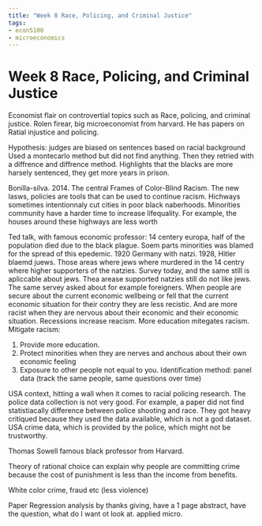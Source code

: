 ```yaml
---
title: "Week 8 Race, Policing, and Criminal Justice"
tags:
- econ5100 
- microeconomics
---
```

# Week 8 Race, Policing, and Criminal Justice
Economist flair on controvertial topics such as Race, policing, and criminal justice.
Rolen firear, big microeconomist from harvard. He has papers on Ratial injustice and policing.

Hypothesis: judges are biased on sentences based on racial background
Used a montecarlo method but did not find anything. Then they retried with a diffrence and diffrence method. Highlights that the blacks are more harsely sentenced, they get more years in prison.

Bonilla-silva. 2014. The central Frames of Color-Blind Racism. The new lasws, policies are tools that can be used to continue racism. Hichways sometimes intentionnaly cut cities in poor black naberhoods. Minorities community have a harder time to increase lifequality. For example, the houses around these highways are less worth

Ted talk, with famous economic professor: 14 centery europa, half of the population died due to the black plague. Soem parts minorities was blamed for the spread of this epedemic. 1920 Germany with natzi. 1928, Hitler blaemd juews. Those areas where jews where murdered in the 14 centry where higher supporters of the natzies.
Survey today, and the same still is apliccable about jews. Thea arease supported natzies still do not like jews. The same servey asked about for example foreigners. When people are secure about the current economic wellbeing or fell that the current economic situation for their contry they are less recistic. And are more racist when they are nervous about their economic and their economic situation. Recessions increase reacism. More education mitegates racism.
Mitigate racism:
1. Provide more education.
2. Protect minorities when they are nerves and anchous about their own economic feeling
3. Exposure to other people not equal to you.
Identification method: panel data (track the same people, same questions over time)

USA context, hitting a wall when it comes to racial policing research. The police data collection is not very good. For example, a paper did not find statistiacally difference between police shooting and race. They got heavy critiqued because they used the data available, which is not a god dataset. USA crime data, which is provided by the police, which might not be trustworthy.

Thomas Sowell famous black professor from Harvard.

Theory of rational choice can explain why people are committing crime because the cost of punishment is less than the income from benefits.

White color crime, fraud etc (less violence)

Paper
Regression analysis
by thanks giving, have a 1 page abstract, have the question, what do I want ot look at.
applied micro.